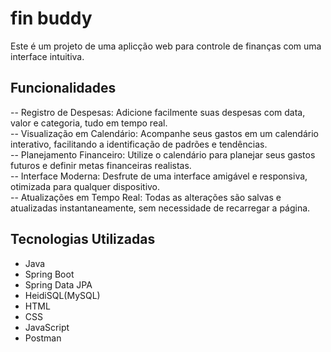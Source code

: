 # fin buddy

Este é um projeto de uma aplicção web para controle de finanças com uma interface intuitiva.

## Funcionalidades

-- Registro de Despesas: Adicione facilmente suas despesas com data, valor e categoria, tudo em tempo real.<br>
-- Visualização em Calendário: Acompanhe seus gastos em um calendário interativo, facilitando a identificação de padrões e tendências.<br>
-- Planejamento Financeiro: Utilize o calendário para planejar seus gastos futuros e definir metas financeiras realistas.<br>
-- Interface Moderna: Desfrute de uma interface amigável e responsiva, otimizada para qualquer dispositivo.<br>
-- Atualizações em Tempo Real: Todas as alterações são salvas e atualizadas instantaneamente, sem necessidade de recarregar a página.

## Tecnologias Utilizadas

- Java
- Spring Boot
- Spring Data JPA
- HeidiSQL(MySQL)
- HTML
- CSS
- JavaScript
- Postman

